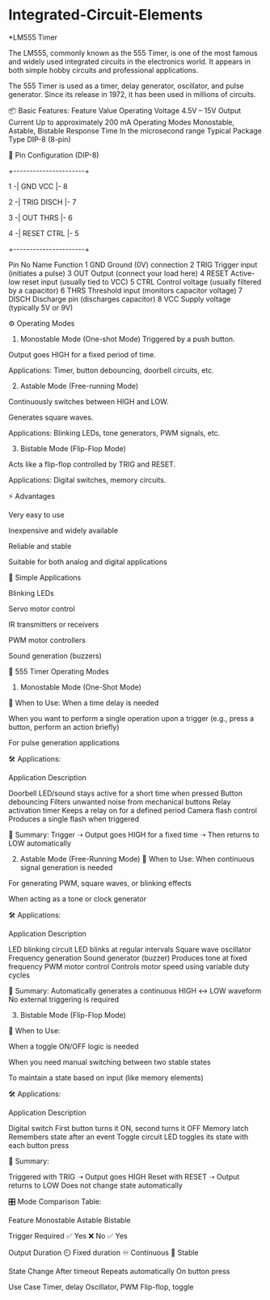 # Integrated-Circuit-Elements
*LM555 Timer

The LM555, commonly known as the 555 Timer, is one of the most famous and widely used integrated circuits in the electronics world. It appears in both simple hobby circuits and professional applications.

The 555 Timer is used as a timer, delay generator, oscillator, and pulse generator. Since its release in 1972, it has been used in millions of circuits.

📦 Basic Features:
Feature	Value
Operating Voltage	4.5V – 15V
Output Current	Up to approximately 200 mA
Operating Modes	Monostable, Astable, Bistable
Response Time	In the microsecond range
Typical Package Type	DIP-8 (8-pin)

📌 Pin Configuration (DIP-8)

  +----------------------+
  
  1 -| GND      VCC   |- 8
  
  2 -| TRIG    DISCH |- 7
  
  3 -| OUT     THRS  |- 6
  
  4 -| RESET   CTRL  |- 5
  
  +----------------------+
  
  
Pin No	Name	Function
1	GND	Ground (0V) connection
2	TRIG	Trigger input (initiates a pulse)
3	OUT	Output (connect your load here)
4	RESET	Active-low reset input (usually tied to VCC)
5	CTRL	Control voltage (usually filtered by a capacitor)
6	THRS	Threshold input (monitors capacitor voltage)
7	DISCH	Discharge pin (discharges capacitor)
8	VCC	Supply voltage (typically 5V or 9V)

⚙️ Operating Modes

1. Monostable Mode (One-shot Mode)
Triggered by a push button.

Output goes HIGH for a fixed period of time.

Applications: Timer, button debouncing, doorbell circuits, etc.

2. Astable Mode (Free-running Mode)

Continuously switches between HIGH and LOW.

Generates square waves.

Applications: Blinking LEDs, tone generators, PWM signals, etc.

3. Bistable Mode (Flip-Flop Mode)
   
Acts like a flip-flop controlled by TRIG and RESET.

Applications: Digital switches, memory circuits.

⚡ Advantages

Very easy to use

Inexpensive and widely available

Reliable and stable

Suitable for both analog and digital applications

🧪 Simple Applications

Blinking LEDs

Servo motor control

IR transmitters or receivers

PWM motor controllers

Sound generation (buzzers)

🔷 555 Timer Operating Modes

1. Monostable Mode (One-Shot Mode)

📌 When to Use:
When a time delay is needed

When you want to perform a single operation upon a trigger (e.g., press a button, perform an action briefly)

For pulse generation applications

🛠️ Applications:

Application	Description

Doorbell	LED/sound stays active for a short time when pressed
Button debouncing	Filters unwanted noise from mechanical buttons
Relay activation timer	Keeps a relay on for a defined period
Camera flash control	Produces a single flash when triggered

🎯 Summary:
Trigger ➝ Output goes HIGH for a fixed time ➝ Then returns to LOW automatically

2. Astable Mode (Free-Running Mode)
📌 When to Use:
When continuous signal generation is needed

For generating PWM, square waves, or blinking effects

When acting as a tone or clock generator

🛠️ Applications:

Application	Description

LED blinking circuit	LED blinks at regular intervals
Square wave oscillator	Frequency generation
Sound generator (buzzer)	Produces tone at fixed frequency
PWM motor control	Controls motor speed using variable duty cycles

🎯 Summary:
Automatically generates a continuous HIGH ↔ LOW waveform
No external triggering is required

3. Bistable Mode (Flip-Flop Mode)

📌 When to Use:

When a toggle ON/OFF logic is needed

When you need manual switching between two stable states

To maintain a state based on input (like memory elements)

🛠️ Applications:

Application	Description

Digital switch	First button turns it ON, second turns it OFF
Memory latch	Remembers state after an event
Toggle circuit	LED toggles its state with each button press

🎯 Summary:

Triggered with TRIG ➝ Output goes HIGH
Reset with RESET ➝ Output returns to LOW
Does not change state automatically

🎛️ Mode Comparison Table:

Feature	Monostable	Astable	Bistable

Trigger Required	✅ Yes	❌ No	✅ Yes

Output Duration	⏲️ Fixed duration	♾️ Continuous	🧭 Stable

State Change	After timeout	Repeats automatically	On button press

Use Case	Timer, delay	Oscillator, PWM	Flip-flop, toggle

